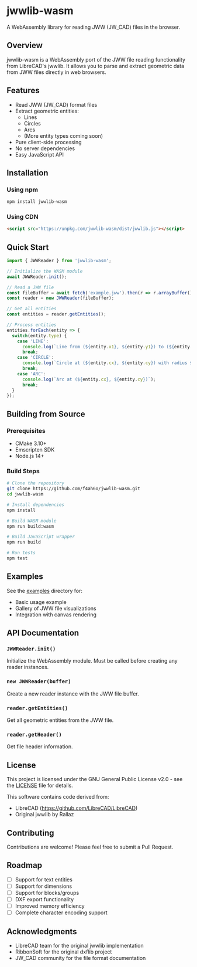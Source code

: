 # jwwlib-wasm

A WebAssembly library for reading JWW (JW_CAD) files in the browser.

## Overview

jwwlib-wasm is a WebAssembly port of the JWW file reading functionality from LibreCAD's jwwlib. It allows you to parse and extract geometric data from JWW files directly in web browsers.

## Features

- Read JWW (JW_CAD) format files
- Extract geometric entities:
  - Lines
  - Circles
  - Arcs
  - (More entity types coming soon)
- Pure client-side processing
- No server dependencies
- Easy JavaScript API

## Installation

### Using npm

```bash
npm install jwwlib-wasm
```

### Using CDN

```html
<script src="https://unpkg.com/jwwlib-wasm/dist/jwwlib.js"></script>
```

## Quick Start

```javascript
import { JWWReader } from 'jwwlib-wasm';

// Initialize the WASM module
await JWWReader.init();

// Read a JWW file
const fileBuffer = await fetch('example.jww').then(r => r.arrayBuffer());
const reader = new JWWReader(fileBuffer);

// Get all entities
const entities = reader.getEntities();

// Process entities
entities.forEach(entity => {
  switch(entity.type) {
    case 'LINE':
      console.log(`Line from (${entity.x1}, ${entity.y1}) to (${entity.x2}, ${entity.y2})`);
      break;
    case 'CIRCLE':
      console.log(`Circle at (${entity.cx}, ${entity.cy}) with radius ${entity.radius}`);
      break;
    case 'ARC':
      console.log(`Arc at (${entity.cx}, ${entity.cy})`);
      break;
  }
});
```

## Building from Source

### Prerequisites

- CMake 3.10+
- Emscripten SDK
- Node.js 14+

### Build Steps

```bash
# Clone the repository
git clone https://github.com/f4ah6o/jwwlib-wasm.git
cd jwwlib-wasm

# Install dependencies
npm install

# Build WASM module
npm run build:wasm

# Build JavaScript wrapper
npm run build

# Run tests
npm test
```

## Examples

See the [examples](examples/) directory for:
- Basic usage example
- Gallery of JWW file visualizations
- Integration with canvas rendering

## API Documentation

### `JWWReader.init()`
Initialize the WebAssembly module. Must be called before creating any reader instances.

### `new JWWReader(buffer)`
Create a new reader instance with the JWW file buffer.

### `reader.getEntities()`
Get all geometric entities from the JWW file.

### `reader.getHeader()`
Get file header information.

## License

This project is licensed under the GNU General Public License v2.0 - see the [LICENSE](LICENSE) file for details.

This software contains code derived from:
- LibreCAD (https://github.com/LibreCAD/LibreCAD)
- Original jwwlib by Rallaz

## Contributing

Contributions are welcome! Please feel free to submit a Pull Request.

## Roadmap

- [ ] Support for text entities
- [ ] Support for dimensions
- [ ] Support for blocks/groups
- [ ] DXF export functionality
- [ ] Improved memory efficiency
- [ ] Complete character encoding support

## Acknowledgments

- LibreCAD team for the original jwwlib implementation
- RibbonSoft for the original dxflib project
- JW_CAD community for the file format documentation